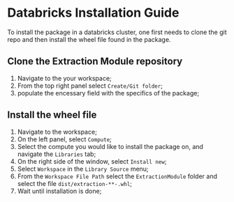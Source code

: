 # Databricks Installation Guide

To install the package in a databricks cluster, one first needs to clone the git repo and then install the wheel file found in the package.

## Clone the Extraction Module repository

1. Navigate to the your workspace;
2. From the top right panel select `Create/Git folder`;
3. populate the encessary field with the specifics of the package;

## Install the wheel file

1. Navigate to the workspace;
2. On the left panel, select `Compute`;
3. Select the compute you would like to install the package on, and navigate the `Libraries` tab;
4. On the right side of the window, select `Install new`;
5. Select `Workspace` in the `Library Source` menu;
6. From the `Workspace File Path` select the `ExtractionModule` folder and select the file `dist/extraction-**-.whl`;
7. Wait until installation is done;
